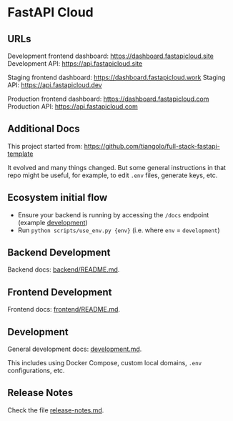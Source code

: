# FastAPI Cloud

## URLs

Development frontend dashboard: https://dashboard.fastapicloud.site
Development API: https://api.fastapicloud.site

Staging frontend dashboard: https://dashboard.fastapicloud.work
Staging API: https://api.fastapicloud.dev

Production frontend dashboard: https://dashboard.fastapicloud.com
Production API: https://api.fastapicloud.com

## Additional Docs

This project started from: https://github.com/tiangolo/full-stack-fastapi-template

It evolved and many things changed. But some general instructions in that repo might be useful, for example, to edit `.env` files, generate keys, etc.

## Ecosystem initial flow

- Ensure your backend is running by accessing the `/docs` endpoint (example [development](https://api.fastapicloud.site/docs))
- Run `python scripts/use_env.py {env}` (i.e. where `env` = `development`)

## Backend Development

Backend docs: [backend/README.md](./backend/README.md).

## Frontend Development

Frontend docs: [frontend/README.md](./frontend/README.md).

## Development

General development docs: [development.md](./development.md).

This includes using Docker Compose, custom local domains, `.env` configurations, etc.

## Release Notes

Check the file [release-notes.md](./release-notes.md).

